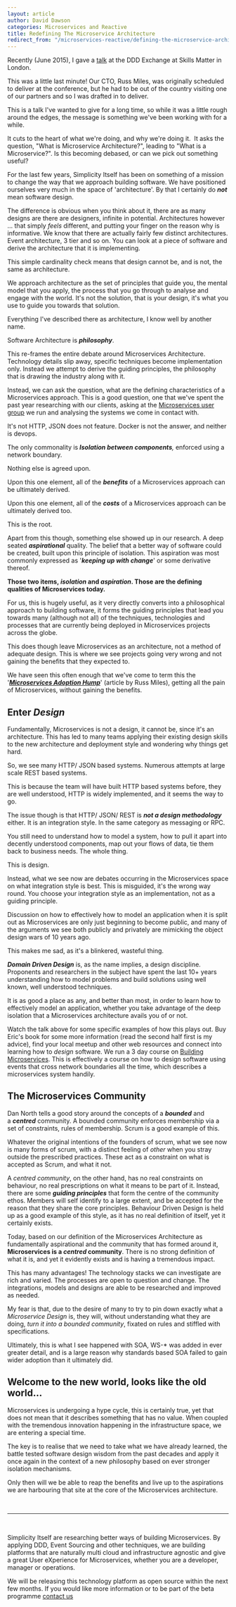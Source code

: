 ```yaml
---
layout: article
author: David Dawson
categories: Microservices and Reactive
title: Redefining The Microservice Architecture
redirect_from: "/microservices-reactive/defining-the-microservice-architecture.html"
---
```

Recently (June 2015), I gave a <a title="MIcroservices Done RIght" href="https://skillsmatter.com/skillscasts/6274-david-dawson" target="_blank">talk</a> at the DDD Exchange at Skills Matter in London.

This was a little last minute! Our CTO, Russ Miles, was originally scheduled to deliver at the conference, but he had to be out of the country visiting one of our partners and so I was drafted in to deliver.

This is a talk I've wanted to give for a long time, so while it was a little rough around the edges, the message is something we've been working with for a while.

It cuts to the heart of what we're doing, and why we're doing it.  It asks the question, "What is Microservice Architecture?", leading to "What is a Microservice?". Is this becoming debased, or can we pick out something useful?

For the last few years, Simplicity Itself has been on something of a mission to change the way that we approach building software. We have positioned ourselves very much in the space of 'architecture'. By that I certainly do <em><strong>not</strong></em> mean software design.

The difference is obvious when you think about it, there are as many designs are there are designers, infinite in potential. Architectures however ... that simply <em>feels</em> different, and putting your finger on the reason why is informative. We know that there are actually fairly few distinct architectures. Event architecture, 3 tier and so on. You can look at a piece of software and derive the architecture that it is implementing.

This simple cardinality check means that design cannot be, and is not, the same as architecture.

We approach architecture as the set of principles that guide you, the mental model that you apply, the process that you go through to analyse and engage with the world. It's not the solution, that is your design, it's what you use to guide you towards that solution.

Everything I've described there as architecture, I know well by another name.

Software Architecture is <strong><em>philosophy</em></strong>.

This re-frames the entire debate around Microservices Architecture. Technology details slip away, specific techniques become implementation only. Instead we attempt to derive the guiding principles, the philosophy that is drawing the industry along with it.

Instead, we can ask the question, what are the defining characteristics of a Microservices approach. This is a good question, one that we've spent the past year researching with our clients, asking at the <a href="http://www.meetup.com/London-Microservices-User-Group/" target="_blank">Microservices user group</a> we run and analysing the systems we come in contact with.

It's not HTTP, JSON does not feature. Docker is not the answer, and neither is devops.

The only commonality is<strong> <em>Isolation</em></strong><em><strong> between components</strong>,</em> enforced using a network boundary.

Nothing else is agreed upon.

Upon this one element, all of the <em><strong>benefits</strong></em> of a Microservices approach can be ultimately derived.

Upon this one element, all of the <em><strong>costs</strong></em> of a Microservices approach can be ultimately derived too.

This is the root.

Apart from this though, something else showed up in our research. A deep seated <em><strong>aspirational</strong></em> quality. The belief that a better way of software could be created, built upon this principle of isolation. This aspiration was most commonly expressed as '<em><strong>keeping up with change</strong></em>' or some derivative thereof.

<strong>Those two items, <em>isolation </em>and <em>aspiration</em>. Those are the defining qualities of Microservices today.</strong>

For us, this is hugely useful, as it very directly converts into a philosophical approach to building software, it forms the guiding principles that lead you towards many (although not all) of the techniques, technologies and processes that are currently being deployed in Microservices projects across the globe.

This does though leave Microservices as an architecture, not a method of adequate design. This is where we see projects going very wrong and not gaining the benefits that they expected to.

We have seen this often enough that we've come to term this the '<a href="/premium/Microservices-Adoption-Hump" target="_blank"><strong><em>Microservices Adoption Hump</em></strong></a>' (article by Russ Miles), getting all the pain of Microservices, without gaining the benefits.
<h2>Enter <em>Design</em></h2>
Fundamentally, Microservices is not a design, it cannot be, since it's an architecture. This has led to many teams applying their existing design skills to the new architecture and deployment style and wondering why things get hard.

So, we see many HTTP/ JSON based systems. Numerous attempts at large scale REST based systems.

This is because the team will have built HTTP based systems before, they are well understood, HTTP is widely implemented, and it seems the way to go.

The issue though is that HTTP/ JSON/ REST is <strong><em>not a design methodology</em></strong> either<em>. </em>It is an integration style. In the same category as messaging or RPC.

You still need to understand how to model a system, how to pull it apart into decently understood components, map out your flows of data, tie them back to business needs. The whole thing.

This is design.

Instead, what we see now are debates occurring in the Microservices space on what integration style is best. This is misguided, it's the wrong way round. You choose your integration style as an implementation, not as a guiding principle.

Discussion on how to effectively how to model an application when it is split out as Microservices are only just beginning to become public, and many of the arguments we see both publicly and privately are mimicking the object design wars of 10 years ago.

This makes me sad, as it's a blinkered, wasteful thing.

<strong><em>Domain Driven Design</em></strong> is, as the name implies, a design discipline. Proponents and researchers in the subject have spent the last 10+ years understanding how to model problems and build solutions using well known, well understood techniques.

It is as good a place as any, and better than most, in order to learn how to effectively model an application, whether you take advantage of the deep isolation that a Microservices architecture avails you of or not.

Watch the talk above for some specific examples of how this plays out. Buy Eric's book for some more information (read the second half first is my advice), find your local meetup and other web resources and connect into learning how to <em>design</em> software. We run a 3 day course on <a title="Antifragile Software: Building Adaptable Software with Microservices" href="/learning/building-microservices-course/" target="_blank">Building Microservices</a>. This is effectively a course on how to design software using events that cross network boundaries all the time, which describes a microservices system handily.
<h2>The Microservices Community</h2>
Dan North tells a good story around the concepts of a <strong><em>bounded</em></strong> and a <strong><em>centred</em></strong> community. A bounded community enforces membership via a set of constraints, rules of membership. Scrum is a good example of this.

Whatever the original intentions of the founders of scrum, what we see now is many forms of scrum, with a distinct feeling of <em>other</em> when you stray outside the prescribed practices. These act as a constraint on what is accepted as Scrum, and what it not.

A <em>centred community</em>, on the other hand, has no real constraints on behaviour, no real prescriptions on what it means to be part of it. Instead, there are some <em><strong>guiding principles</strong></em> that form the centre of the community ethos. Members will self identify to a large extent, and be accepted for the reason that they share the core principles. Behaviour Driven Design is held up as a good example of this style, as it has no real definition of itself, yet it certainly exists.

Today, based on our definition of the Microservices Architecture as fundamentally aspirational and the community that has formed around it, <strong>Microservices is a <i>centred</i> community</strong>. There is no strong definition of what it is, and yet it evidently exists and is having a tremendous impact.

This has many advantages! The technology stacks we can investigate are rich and varied. The processes are open to question and change. The integrations, models and designs are able to be researched and improved as needed.

My fear is that, due to the desire of many to try to pin down exactly what a <em>Microservice Design</em> is, they will, without understanding what they are doing, <em>turn it into a bounded community</em>, fixated on rules and stiffled with specifications.

Ultimately, this is what I see happened with SOA, WS-* was added in ever greater detail, and is a large reason why standards based SOA failed to gain wider adoption than it ultimately did.
<h2>Welcome to the new world, looks like the old world...</h2>
Microservices is undergoing a hype cycle, this is certainly true, yet that does not mean that it describes something that has no value. When coupled with the tremendous innovation happening in the infrastructure space, we are entering a special time.

The key is to realise that we need to take what we have already learned, the battle tested software design wisdom from the past decades and apply it once again in the context of a new philosophy based on ever stronger isolation mechanisms.

Only then will we be able to reap the benefits and live up to the aspirations we are harbouring that site at the core of the Microservices architecture.

&nbsp;

<hr />

&nbsp;

Simplicity Itself are researching better ways of building Microservices. By applying DDD, Event Sourcing and other techniques, we are building platforms that are naturally multi cloud and infrastructure agnostic and give a great User eXperience for Microservices, whether you are a developer, manager or operations.

We will be releasing this technology platform as open source within the next few months. If you would like more information or to be part of the beta programme <a href="/contact" target="_blank">contact us</a>